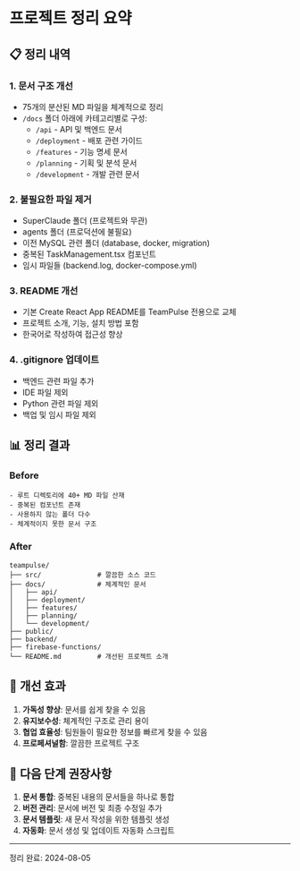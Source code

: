 # 프로젝트 정리 요약

## 📋 정리 내역

### 1. 문서 구조 개선
- 75개의 분산된 MD 파일을 체계적으로 정리
- `/docs` 폴더 아래에 카테고리별로 구성:
  - `/api` - API 및 백엔드 문서
  - `/deployment` - 배포 관련 가이드
  - `/features` - 기능 명세 문서
  - `/planning` - 기획 및 분석 문서
  - `/development` - 개발 관련 문서

### 2. 불필요한 파일 제거
- SuperClaude 폴더 (프로젝트와 무관)
- agents 폴더 (프로덕션에 불필요)
- 이전 MySQL 관련 폴더 (database, docker, migration)
- 중복된 TaskManagement.tsx 컴포넌트
- 임시 파일들 (backend.log, docker-compose.yml)

### 3. README 개선
- 기본 Create React App README를 TeamPulse 전용으로 교체
- 프로젝트 소개, 기능, 설치 방법 포함
- 한국어로 작성하여 접근성 향상

### 4. .gitignore 업데이트
- 백엔드 관련 파일 추가
- IDE 파일 제외
- Python 관련 파일 제외
- 백업 및 임시 파일 제외

## 📊 정리 결과

### Before
```
- 루트 디렉토리에 40+ MD 파일 산재
- 중복된 컴포넌트 존재
- 사용하지 않는 폴더 다수
- 체계적이지 못한 문서 구조
```

### After
```
teampulse/
├── src/              # 깔끔한 소스 코드
├── docs/             # 체계적인 문서
│   ├── api/
│   ├── deployment/
│   ├── features/
│   ├── planning/
│   └── development/
├── public/
├── backend/
├── firebase-functions/
└── README.md         # 개선된 프로젝트 소개
```

## 🎯 개선 효과

1. **가독성 향상**: 문서를 쉽게 찾을 수 있음
2. **유지보수성**: 체계적인 구조로 관리 용이
3. **협업 효율성**: 팀원들이 필요한 정보를 빠르게 찾을 수 있음
4. **프로페셔널함**: 깔끔한 프로젝트 구조

## 🚀 다음 단계 권장사항

1. **문서 통합**: 중복된 내용의 문서들을 하나로 통합
2. **버전 관리**: 문서에 버전 및 최종 수정일 추가
3. **문서 템플릿**: 새 문서 작성을 위한 템플릿 생성
4. **자동화**: 문서 생성 및 업데이트 자동화 스크립트

---

정리 완료: 2024-08-05